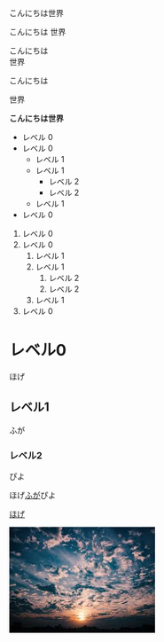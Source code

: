 
こんにちは世界

こんにちは
世界

こんにちは  
世界

こんにちは

世界

**こんにちは世界**

- レベル 0
- レベル 0
  - レベル 1  
  - レベル 1
    - レベル 2    
    - レベル 2
  - レベル 1
- レベル 0

1. レベル 0
1. レベル 0
   1. レベル 1   
   1. レベル 1
      1. レベル 2      
      1. レベル 2
   1. レベル 1
1. レベル 0

# レベル0

ほげ

## レベル1

ふが

### レベル2

ぴよ

ほげ[ふが](https://github.com/)ぴよ

[ほげ](./fuga/hoge.md)

![ほげ](./hoge.png)
